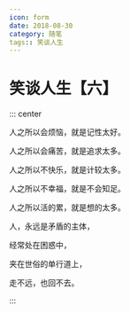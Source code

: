 ```yaml
---
icon: form
date: 2018-08-30
category: 随笔
tags:: 笑谈人生
---
```


# 笑谈人生【六】

::: center

人之所以会烦恼，就是记性太好。

人之所以会痛苦，就是追求太多。

人之所以不快乐，就是计较太多。

人之所以不幸福，就是不会知足。

人之所以活的累，就是想的太多。

人，永远是矛盾的主体，

经常处在困惑中，

夹在世俗的单行道上，

走不远，也回不去。

:::
